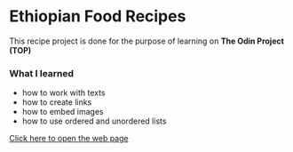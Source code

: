 # Ethiopian Food Recipes
This recipe project is done for the purpose of learning on **The Odin Project (TOP)**

### What I learned
* how to work with texts
* how to create links
* how to embed images
* how to use ordered and unordered lists

[Click here to open the web page](saleamlack.github.io/odin-recipes)